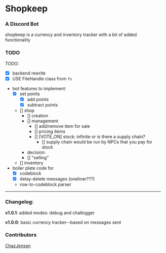 # Shopkeep

### A Discord Bot

shopkeep is a currency and inventory tracker with a bit of added functionality


### TODO

TODO:
- [x] backend rewrite
- [x] USE FileHandle class from `fs`
- bot features to implement:
  - [x] set points
    - [x] add points
    - [x] subtract points
  - [] shop
    - [] creation
    - [] management
      - [] add/remove item for sale
      - [] pricing items
      - [] [VOTE_ON] stock: infinite or is there a supply chain?
        - [] supply chain would be run by NPCs that you pay for stock
	- decision: 
    - [] "selling"
  - [] inventory
- boiler plate code for
  - [x] codeblock
  - [x] delay-delete messages (oneliner???)
  * row-to-codeblock parser


---

### Changelog:

**v1.0.1**: added modes: debug and chatlogger

**v1.0.0**: basic currency tracker--based on messages sent


### Contributors

[ChazJensen](github.com/ChazJensen)

